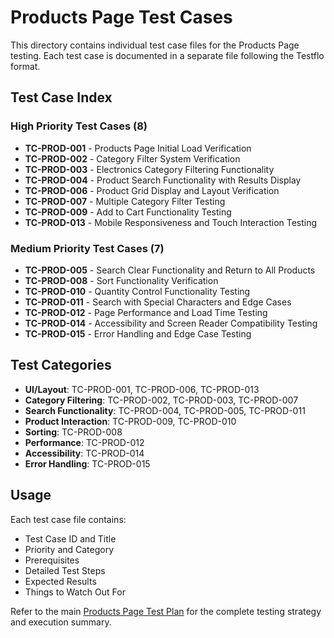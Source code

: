 # Products Page Test Cases

This directory contains individual test case files for the Products Page testing. Each test case is documented in a separate file following the Testflo format.

## Test Case Index

### High Priority Test Cases (8)
- **TC-PROD-001** - Products Page Initial Load Verification
- **TC-PROD-002** - Category Filter System Verification  
- **TC-PROD-003** - Electronics Category Filtering Functionality
- **TC-PROD-004** - Product Search Functionality with Results Display
- **TC-PROD-006** - Product Grid Display and Layout Verification
- **TC-PROD-007** - Multiple Category Filter Testing
- **TC-PROD-009** - Add to Cart Functionality Testing
- **TC-PROD-013** - Mobile Responsiveness and Touch Interaction Testing

### Medium Priority Test Cases (7)
- **TC-PROD-005** - Search Clear Functionality and Return to All Products
- **TC-PROD-008** - Sort Functionality Verification
- **TC-PROD-010** - Quantity Control Functionality Testing
- **TC-PROD-011** - Search with Special Characters and Edge Cases
- **TC-PROD-012** - Page Performance and Load Time Testing
- **TC-PROD-014** - Accessibility and Screen Reader Compatibility Testing
- **TC-PROD-015** - Error Handling and Edge Case Testing

## Test Categories

- **UI/Layout**: TC-PROD-001, TC-PROD-006, TC-PROD-013
- **Category Filtering**: TC-PROD-002, TC-PROD-003, TC-PROD-007
- **Search Functionality**: TC-PROD-004, TC-PROD-005, TC-PROD-011
- **Product Interaction**: TC-PROD-009, TC-PROD-010
- **Sorting**: TC-PROD-008
- **Performance**: TC-PROD-012
- **Accessibility**: TC-PROD-014
- **Error Handling**: TC-PROD-015

## Usage

Each test case file contains:
- Test Case ID and Title
- Priority and Category
- Prerequisites
- Detailed Test Steps
- Expected Results
- Things to Watch Out For

Refer to the main [Products Page Test Plan](../products-page-test-plan.md) for the complete testing strategy and execution summary.